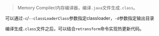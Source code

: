 
> Memory Compiler/内存编译器，编译`.java`文件生成`.class`。


可以通过`-c`/`--classLoaderClass`参数指定classloader，`-d`参数指定输出目录

编译生成`.class`文件之后，可以结合`retransform`命令实现热更新代码。
